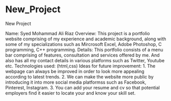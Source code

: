 # New_Project
New Project

Name: Syed Mohammad Ali Riaz
Overview: This project is a portfolio website comprising of my experience and academic background,
along with some of my specializations such as Mircrosoft Excel, Adobe Photoshop, C programming,
C++ programming.
Details: This portfolio consists of a menu bar comprising of features, consultation and services 
offered by me. And also has all my contact details in various platforms such as Twitter, Youtube
etc.
Technologies used: (html,css)
Ideas for future improvement: 1. The webpage can always be improved in order to look more appealing 
according to latest trends.
2. We can make the website more public by introducing it into more social media platformss such as
Facebook, Pinterest, Instagram.
3. You can add your resume and cv so that potential employers find it easier to locate your and know
your skill set.
